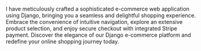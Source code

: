 I have meticulously crafted a sophisticated e-commerce web application using Django, bringing you a seamless and delightful shopping experience. Embrace the convenience of intuitive navigation, explore an extensive product selection, and enjoy secure checkout with integrated Stripe payment. Discover the elegance of our Django e-commerce platform and redefine your online shopping journey today.




